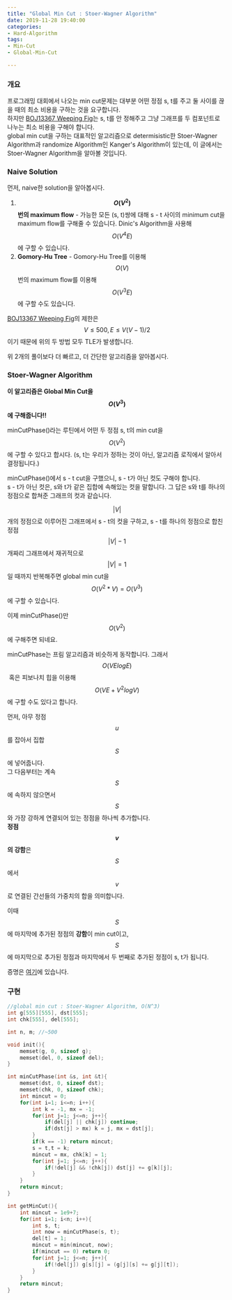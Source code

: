 ```yaml
---
title: "Global Min Cut : Stoer-Wagner Algorithm"
date: 2019-11-28 19:40:00
categories:
- Hard-Algorithm
tags:
- Min-Cut
- Global-Min-Cut

---
```


### 개요

프로그래밍 대회에서 나오는 min cut문제는 대부분 어떤 정점 s, t를 주고 둘 사이를 끊을 때의 최소 비용을 구하는 것을 요구합니다.<br>
하지만 [BOJ13367 Weeping Fig](https://www.acmicpc.net/problem/13367)는 s, t를 안 정해주고 그냥 그래프를 두 컴포넌트로 나누는 최소 비용을 구해야 합니다.<Br>
global min cut을 구하는 대표적인 알고리즘으로 determisistic한 Stoer-Wagner Algorithm과 randomize Algorithm인 Kanger's Algorithm이 있는데, 이 글에서는 Stoer-Wagner Algorithm을 알아볼 것입니다.

### Naive Solution

먼저, naive한 solution을 알아봅시다.

1. **$$O(V^2)$$번의 maximum flow** - 가능한 모든 (s, t)쌍에 대해 s - t 사이의 minimum cut을 maximum flow를 구해줄 수 있습니다. Dinic's Algorithm을 사용해 $$O(V^4E)$$에 구할 수 있습니다.
2. **Gomory-Hu Tree** - Gomory-Hu Tree를 이용해 $$O(V)$$번의 maximum flow를 이용해 $$O(V^3E)$$에 구할 수도 있습니다.

[BOJ13367 Weeping Fig](https://www.acmicpc.net/problem/13367)의 제한은 $$V ≤ 500, E ≤ V(V-1)/2$$ 이기 때문에 위의 두 방법 모두 TLE가 발생합니다.

위 2개의 풀이보다 더 빠르고, 더 간단한 알고리즘을 알아봅시다.

### Stoer-Wagner Algorithm

**이 알고리즘은 Global Min Cut을 $$O(V^3)$$에 구해줍니다!!**

minCutPhase()라는 루틴에서 어떤 두 정점 s, t의 min cut을 $$O(V^2)$$에 구할 수 있다고 합시다. (s, t는 우리가 정하는 것이 아닌, 알고리즘 로직에서 알아서 결정됩니다.)

minCutPhase()에서 s - t cut을 구했으니, s - t가 아닌 컷도 구해야 합니다.<Br>s - t가 아닌 컷은, s와 t가 같은 집합에 속해있는 컷을 말합니다. 그 답은 s와 t를 하나의 정점으로 합쳐준 그래프의 컷과 같습니다.

$$|V|$$개의 정점으로 이루어진 그래프에서 s - t의 컷을 구하고, s - t를 하나의 정점으로 합친 정점 $$| V | - 1$$개짜리 그래프에서 재귀적으로 $$| V | = 1$$일 때까지 반복해주면 global min cut을 $$O(V^2 * V) = O(V^3)$$에 구할 수 있습니다.

이제 minCutPhase()만 $$O(V^2)$$에 구해주면 되네요.

minCutPhase는 프림 알고리즘과 비슷하게 동작합니다. 그래서 $$O(VElogE)$$ 혹은 피보나치 힙을 이용해 $$O(VE + V^2logV)$$에 구할 수도 있다고 합니다.

먼저, 아무 정점 $$u$$를 잡아서 집합 $$S$$에 넣어줍니다.<Br>그 다음부터는 계속 $$S$$에 속하지 않으면서 $$S$$와 가장 강하게 연결되어 있는 정점을 하나씩 추가합니다.<Br>**정점 $$v$$의 강함**은 $$S$$에서 $$v$$로 연결된 간선들의 가중치의 합을 의미합니다.

이때 $$S$$에 마지막에 추가된 정점의 **강함**이 min cut이고, $$S$$에 마지막으로 추가된 정점과 마지막에서 두 번째로 추가된 정점이 s, t가 됩니다.

증명은 [여기](https://en.wikipedia.org/wiki/Stoer%E2%80%93Wagner_algorithm#Proof_of_correctness)에 있습니다.

### 구현

```cpp
//global min cut : Stoer-Wagner Algorithm, O(N^3)
int g[555][555], dst[555];
int chk[555], del[555];

int n, m; //~500

void init(){
    memset(g, 0, sizeof g);
    memset(del, 0, sizeof del);
}

int minCutPhase(int &s, int &t){
    memset(dst, 0, sizeof dst);
    memset(chk, 0, sizeof chk);
    int mincut = 0;
    for(int i=1; i<=n; i++){
        int k = -1, mx = -1;
        for(int j=1; j<=n; j++){
            if(del[j] || chk[j]) continue;
            if(dst[j] > mx) k = j, mx = dst[j];
        }
        if(k == -1) return mincut;
        s = t,t = k;
        mincut = mx, chk[k] = 1;
        for(int j=1; j<=n; j++){
            if(!del[j] && !chk[j]) dst[j] += g[k][j];
        }
    }
    return mincut;
}

int getMinCut(){
    int mincut = 1e9+7;
    for(int i=1; i<n; i++){
        int s, t;
        int now = minCutPhase(s, t);
        del[t] = 1;
        mincut = min(mincut, now);
        if(mincut == 0) return 0;
        for(int j=1; j<=n; j++){
            if(!del[j]) g[s][j] = (g[j][s] += g[j][t]);
        }
    }
    return mincut;
}
```
